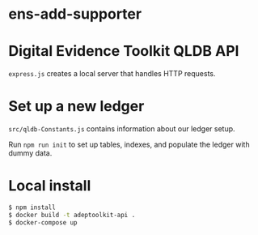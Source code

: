 # ens-add-supporter
# Digital Evidence Toolkit QLDB API

`express.js` creates a local server that handles HTTP requests.

# Set up a new ledger
`src/qldb-Constants.js` contains information about our ledger setup.

Run `npm run init` to set up tables, indexes, and populate the ledger with dummy data.

# Local install

```sh
$ npm install
$ docker build -t adeptoolkit-api .
$ docker-compose up
```
